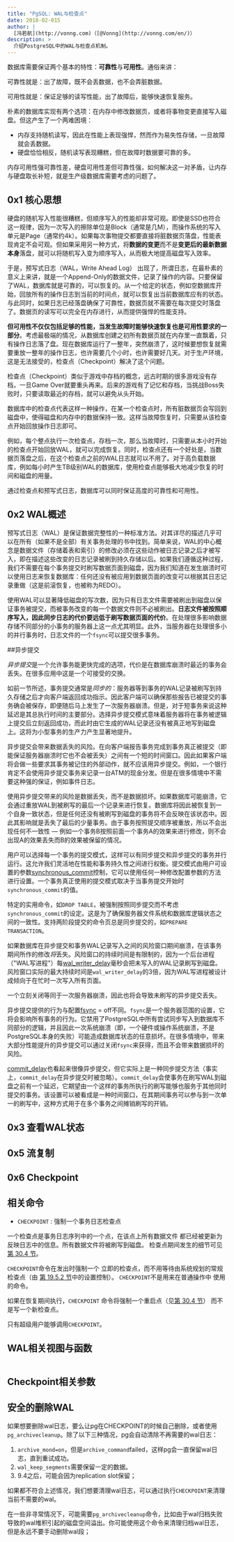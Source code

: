```yaml
---
title: "PgSQL: WAL与检查点"
date: 2018-02-015
author: |
  [冯若航](http://vonng.com)（[@Vonng](http://vonng.com/en/)）
description: >
  介绍PostgreSQL中的WAL与检查点机制。
---
```






数据库需要保证两个基本的特性：**可靠性**与**可用性**。通俗来讲：

可靠性就是：出了故障，既不会丢数据，也不会弄脏数据。

可用性就是：保证足够的读写性能，出了故障后，能够快速恢复服务。

朴素的数据库实现有两个选项：在内存中修改数据页，或者将事物变更直接写入磁盘。但这产生了一个两难困境：

* 内存支持随机读写，因此在性能上表现强悍，然而作为易失性存储，一旦故障就会丢数据。
* 硬盘恰恰相反，随机读写表现糟糕，但在故障时数据要可靠的多。

内存可用性强可靠性差，硬盘可用性差但可靠性强，如何解决这一对矛盾，让内存与硬盘取长补短，就是生产级数据库需要考虑的问题了。



## 0x1 核心思想

硬盘的随机写入性能很糟糕，但顺序写入的性能却非常可观。即使是SSD也符合这一规律，因为一次写入的擦除单位是Block（通常是几M），而操作系统的写入单元是Page（通常约4k）。如果每次事物提交都要直接将脏数据页落盘，性能表现肯定不会可观。但如果采用另一种方式，将**数据的变更**而不是**变更后的最新数据本身**落盘，就可以将随机写入变为顺序写入，从而极大地提高磁盘写入效率。

于是，预写式日志（WAL，Write Ahead Log） 出现了，所谓日志，在最朴素的意义上来讲，就是一个Append-Only的数据文件，记录了操作的内容。只要保留了WAL，数据库就是可靠的，可以恢复的。从一个给定的状态，例如空数据库开始，回放所有的操作日志到当前的时间点，就可以恢复出当前数据库应有的状态。与此同时，如果日志已经落盘确保了可靠性，数据页就不需要在每次提交时落盘了。数据页的读写可以完全在内存进行，从而提供强悍的性能支持。

**但可用性不仅仅包括足够的性能，当发生故障时能够快速恢复也是可用性要求的一部分**。考虑最极端的情况，从数据库创建之初所有数据页就在内存里一直飘着，只有操作日志落了盘。现在数据库运行了一整年，突然崩溃了，这时候要想恢复就需要重放一整年的操作日志，也许需要几个小时，也许需要好几天。对于生产环境，这是无法接受的，检查点（Checkpoint）解决了这个问题。

检查点（Checkpoint）类似于游戏中存档的概念，远古时期的很多游戏没有存档，一旦Game Over就要重头再来。后来的游戏有了记忆和存档，当挑战Boss失败时，只要读取最近的存档，就可以避免从头开始。

数据库中的检查点代表这样一种操作，在某一个检查点时，所有脏数据页会写回到磁盘中，使得磁盘和内存中的数据保持一致。这样当故障恢复时，只需要从该检查点开始回放操作日志即可。

例如，每个整点执行一次检查点，存档一次，那么当故障时，只需要从本小时开始的检查点开始回放WAL，就可以完成恢复。同时，检查点还有一个好处是，当数据页落盘之后，在这个检查点之前的WAL日志就可以不用了。对于高负载数据库，例如每小时产生TB级别WAL的数据库，使用检查点能够极大地减少恢复的时间和磁盘的用量。

通过检查点和预写式日志，数据库可以同时保证高度的可靠性和可用性。



## 0x2 WAL概述

预写式日志（WAL）是保证数据完整性的一种标准方法。对其详尽的描述几乎可以在所有（如果不是全部）有关事务处理的书中找到。简单来说，WAL的中心概念是数据文件（存储着表和索引）的修改必须在这些动作被日志记录之后才被写入，即在描述这些改变的日志记录被刷到持久存储以后。如果我们遵循这种过程，我们不需要在每个事务提交时刷写数据页面到磁盘，因为我们知道在发生崩溃时可以使用日志来恢复数据库：任何还没有被应用到数据页面的改变可以根据其日志记录重做（这是前滚恢复，也被称为REDO）。

使用WAL可以显著降低磁盘的写次数，因为只有日志文件需要被刷出到磁盘以保证事务被提交，而被事务改变的每一个数据文件则不必被刷出。**日志文件被按照顺序写入，因此同步日志的代价要远低于刷写数据页面的代价**。在处理很多影响数据存储不同部分的小事务的服务器上这一点尤其明显。此外，当服务器在处理很多小的并行事务时，日志文件的一个`fsync`可以提交很多事务。

##异步提交

*异步提交*是一个允许事务能更快完成的选项，代价是在数据库崩溃时最近的事务会丢失。在很多应用中这是一个可接受的交换。

如前一节所述，事务提交通常是*同步的*：服务器等到事务的WAL记录被刷写到持久存储之后才向客户端返回成功指示。因此客户端可以确保那些报告已被提交的事务确会被保存，即便随后马上发生了一次服务器崩溃。但是，对于短事务来说这种延迟是其总执行时间的主要部分。选择异步提交模式意味着服务器将在事务被逻辑上提交后立刻返回成功，而此时由它生成的WAL记录还没有被真正地写到磁盘上。这将为小型事务的生产力产生显著地提升。

异步提交会带来数据丢失的风险。在向客户端报告事务完成到事务真正被提交（即能保证服务器崩溃时它也不会被丢失）之间有一个短的时间窗口。因此如果客户端将会做一些要求其事务被记住的外部动作，就不应该用异步提交。例如，一个银行肯定不会使用异步提交事务来记录一台ATM的现金分发。但是在很多情境中不需要这种强的保证，例如事件日志。

使用异步提交带来的风险是数据丢失，而不是数据损坏。如果数据库可能崩溃，它会通过重放WAL到被刷写的最后一个记录来进行恢复。数据库将因此被恢复到一个自身一致状态，但是任何还没有被刷写到磁盘的事务将不会反映在该状态中。因此其影响就是丢失了最后的少量事务。由于事务按照提交顺序被重放，所以不会出现任何不一致性 — 例如一个事务B按照前面一个事务A的效果来进行修改，则不会出现A的效果丢失而B的效果被保留的情况。

用户可以选择每一个事务的提交模式，这样可以有同步提交和异步提交的事务并行运行。这允许我们灵活地在性能和事务持久性之间进行权衡。提交模式由用户可设置的参数[synchronous_commit](http://www.postgres.cn/docs/9.6/runtime-config-wal.html#GUC-SYNCHRONOUS-COMMIT)控制，它可以使用任何一种修改配置参数的方法进行设置。一个事务真正使用的提交模式取决于当事务提交开始时`synchronous_commit`的值。

特定的实用命令，如`DROP TABLE`，被强制按照同步提交而不考虑`synchronous_commit`的设定。这是为了确保服务器文件系统和数据库逻辑状态之间的一致性。支持两阶段提交的命令页总是同步提交的，如`PREPARE TRANSACTION`。

如果数据库在异步提交和事务WAL记录写入之间的风险窗口期间崩溃，在该事务期间所作的修改*将*丢失。风险窗口的持续时间是有限制的，因为一个后台进程（"WAL写进程"）每[wal_writer_delay](http://www.postgres.cn/docs/9.6/runtime-config-wal.html#GUC-WAL-WRITER-DELAY)毫秒会把未写入的WAL记录刷写到磁盘。风险窗口实际的最大持续时间是`wal_writer_delay`的3倍，因为WAL写进程被设计成倾向于在忙时一次写入所有页面。

一个立刻关闭等同于一次服务器崩溃，因此也将会导致未刷写的异步提交丢失。

异步提交提供的行为与配置[fsync](http://www.postgres.cn/docs/9.6/runtime-config-wal.html#GUC-FSYNC) = off不同。`fsync`是一个服务器范围的设置，它将会影响所有事务的行为。它禁用了PostgreSQL中所有尝试同步写入到数据库不同部分的逻辑，并且因此一次系统崩溃（即，一个硬件或操作系统崩溃，不是PostgreSQL本身的失败）可能造成数据库状态的任意损坏。在很多情境中，带来大部分性能提升的异步提交可以通过关闭`fsync`来获得，而且不会带来数据损坏的风险。

[commit_delay](http://www.postgres.cn/docs/9.6/runtime-config-wal.html#GUC-COMMIT-DELAY)也看起来很像异步提交，但它实际上是一种同步提交方法（事实上，`commit_delay`在异步提交时被忽略）。`commit_delay`会使事务在刷写WAL到磁盘之前有一个延迟，它期望由一个这样的事务所执行的刷写能够也服务于其他同时提交的事务。该设置可以被看成是一种时间窗口，在其期间事务可以参与到一次单一的刷写中，这种方式用于在多个事务之间摊销刷写的开销。



## 0x3 查看WAL状态







## 0x5 流复制



## 0x6 Checkpoint



## 相关命令

- `CHECKPOINT` : 强制一个事务日志检查点

一个检查点是事务日志序列中的一个点，在该点上所有数据文件 都已经被更新为反映日志中的信息。所有数据文件将被刷写到磁盘。 检查点期间发生的细节可见[第 30.4 节](http://www.postgres.cn/docs/9.6/wal-configuration.html)。

`CHECKPOINT`命令在发出时强制一个 立即的检查点，而不用等待由系统规划的常规检查点（由 [第 19.5.2 节](http://www.postgres.cn/docs/9.6/runtime-config-wal.html#RUNTIME-CONFIG-WAL-CHECKPOINTS)中的设置控制）。 `CHECKPOINT`不是用来在普通操作中 使用的命令。

如果在恢复期间执行，`CHECKPOINT` 命令将强制一个重启点（见[第 30.4 节](http://www.postgres.cn/docs/9.6/wal-configuration.html)） 而不是写一个新检查点。

只有超级用户能够调用`CHECKPOINT`。





## WAL相关视图与函数

```

```





## Checkpoint相关参数





## 安全的删除WAL

如果想要删除wal日志，要么让pg在CHECKPOINT的时候自己删除，或者使用`pg_archivecleanup`。除了以下三种情况，pg会自动清除不再需要的wal日志：

1. `archive_mond=on`，但是`archive_command`failed，这样pg会一直保留wal日志，直到重试成功。
2. `wal_keep_segments`需要保留一定的数据。
3. 9.4之后，可能会因为replication slot保留；

如果都不符合上述情况，我们想要清理wal日志，可以通过执行`CHECKPOINT`来清理当前不需要的wal。

在一些非寻常情况下，可能需要`pg_archivecleanup`命令，比如由于wal归档失败导致的wal堆积引起的磁盘空间溢出。你可能使用这个命令来清理归档wal日志，但是永远不要手动删除wal段；